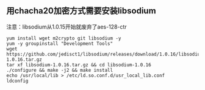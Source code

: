 ## 用chacha20加密方式需要安装libsodium
注意：libsodium从1.0.15开始就废弃了aes-128-ctr
```
yum install wget m2crypto git libsodium -y
yum -y groupinstall "Development Tools"
wget https://github.com/jedisct1/libsodium/releases/download/1.0.16/libsodium-1.0.16.tar.gz
tar xf libsodium-1.0.16.tar.gz && cd libsodium-1.0.16
./configure && make -j2 && make install
echo /usr/local/lib > /etc/ld.so.conf.d/usr_local_lib.conf
ldconfig
```